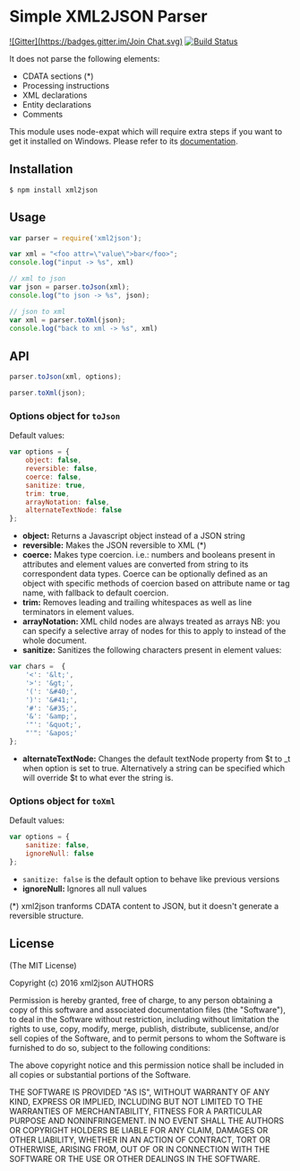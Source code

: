# Simple XML2JSON Parser
[![Gitter](https://badges.gitter.im/Join Chat.svg)](https://gitter.im/buglabs/node-xml2json?utm_source=badge&utm_medium=badge&utm_campaign=pr-badge&utm_content=badge)
[![Build Status](https://travis-ci.org/buglabs/node-xml2json.svg?branch=master)](https://travis-ci.org/buglabs/node-xml2json)

It does not parse the following elements:

* CDATA sections (*)
* Processing instructions
* XML declarations
* Entity declarations
* Comments

This module uses node-expat which will require extra steps if you want to get it installed on Windows. Please
refer to its [documentation](https://github.com/astro/node-expat/blob/master/README.md#windows).

## Installation
```
$ npm install xml2json
```

## Usage
```javascript
var parser = require('xml2json');

var xml = "<foo attr=\"value\">bar</foo>";
console.log("input -> %s", xml)

// xml to json
var json = parser.toJson(xml);
console.log("to json -> %s", json);

// json to xml
var xml = parser.toXml(json);
console.log("back to xml -> %s", xml)
```

## API

```javascript
parser.toJson(xml, options);
```
```javascript
parser.toXml(json);
```

### Options object for `toJson`

Default values:
```javascript
var options = {
    object: false,
    reversible: false,
    coerce: false,
    sanitize: true,
    trim: true,
    arrayNotation: false,
    alternateTextNode: false
};
```

* **object:** Returns a Javascript object instead of a JSON string
* **reversible:** Makes the JSON reversible to XML (*)
* **coerce:** Makes type coercion. i.e.: numbers and booleans present in attributes and element values are converted from string to its correspondent data types. Coerce can be optionally defined as an object with specific methods of coercion based on attribute name or tag name, with fallback to default coercion.
* **trim:** Removes leading and trailing whitespaces as well as line terminators in element values.
* **arrayNotation:** XML child nodes are always treated as arrays NB: you can specify a selective array of nodes for this to apply to instead of the whole document. 
* **sanitize:** Sanitizes the following characters present in element values:

```javascript
var chars =  {
    '<': '&lt;',
    '>': '&gt;',
    '(': '&#40;',
    ')': '&#41;',
    '#': '&#35;',
    '&': '&amp;',
    '"': '&quot;',
    "'": '&apos;'
};
```
* **alternateTextNode:** Changes the default textNode property from $t to _t when option is set to true. Alternatively a string can be specified which will override $t to what ever the string is.


### Options object for `toXml`

Default values:
```javascript
var options = {
    sanitize: false,
    ignoreNull: false
};
```

* `sanitize: false` is the default option to behave like previous versions
* **ignoreNull:** Ignores all null values


(*) xml2json tranforms CDATA content to JSON, but it doesn't generate a reversible structure.

## License
(The MIT License)

Copyright (c) 2016 xml2json AUTHORS 

Permission is hereby granted, free of charge, to any person obtaining a copy
of this software and associated documentation files (the "Software"), to
deal in the Software without restriction, including without limitation the
rights to use, copy, modify, merge, publish, distribute, sublicense, and/or
sell copies of the Software, and to permit persons to whom the Software is
furnished to do so, subject to the following conditions:

The above copyright notice and this permission notice shall be included in
all copies or substantial portions of the Software.

THE SOFTWARE IS PROVIDED "AS IS", WITHOUT WARRANTY OF ANY KIND, EXPRESS OR
IMPLIED, INCLUDING BUT NOT LIMITED TO THE WARRANTIES OF MERCHANTABILITY,
FITNESS FOR A PARTICULAR PURPOSE AND NONINFRINGEMENT. IN NO EVENT SHALL THE
AUTHORS OR COPYRIGHT HOLDERS BE LIABLE FOR ANY CLAIM, DAMAGES OR OTHER
LIABILITY, WHETHER IN AN ACTION OF CONTRACT, TORT OR OTHERWISE, ARISING
FROM, OUT OF OR IN CONNECTION WITH THE SOFTWARE OR THE USE OR OTHER DEALINGS
IN THE SOFTWARE.
